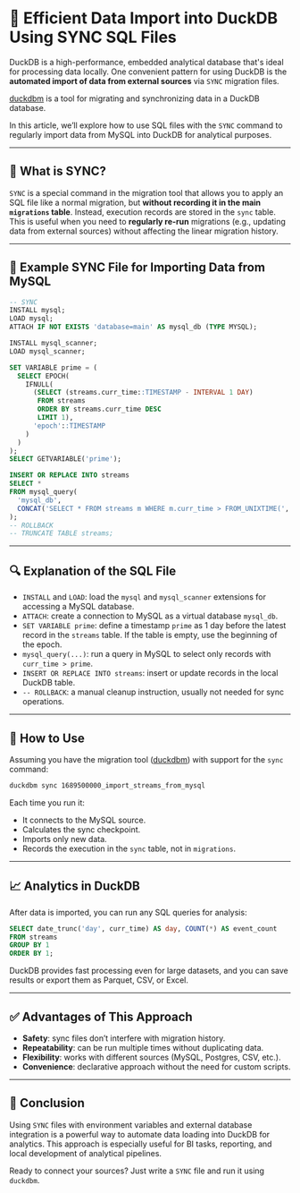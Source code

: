 
# 🔁 Efficient Data Import into DuckDB Using SYNC SQL Files

DuckDB is a high-performance, embedded analytical database that's ideal for processing data locally. One convenient pattern for using DuckDB is the **automated import of data from external sources** via `SYNC` migration files.

[duckdbm](https://github.com/inxo/duckdbm) is a tool for migrating and synchronizing data in a DuckDB database.

In this article, we’ll explore how to use SQL files with the `SYNC` command to regularly import data from MySQL into DuckDB for analytical purposes.

---

## 🧩 What is SYNC?

`SYNC` is a special command in the migration tool that allows you to apply an SQL file like a normal migration, but **without recording it in the main `migrations` table**. Instead, execution records are stored in the `sync` table. This is useful when you need to **regularly re-run** migrations (e.g., updating data from external sources) without affecting the linear migration history.

---

## 📂 Example SYNC File for Importing Data from MySQL

```sql
-- SYNC
INSTALL mysql;
LOAD mysql;
ATTACH IF NOT EXISTS 'database=main' AS mysql_db (TYPE MYSQL);

INSTALL mysql_scanner;
LOAD mysql_scanner;

SET VARIABLE prime = (
  SELECT EPOCH(
    IFNULL(
      (SELECT (streams.curr_time::TIMESTAMP - INTERVAL 1 DAY)
       FROM streams
       ORDER BY streams.curr_time DESC
       LIMIT 1),
      'epoch'::TIMESTAMP
    )
  )
);
SELECT GETVARIABLE('prime');

INSERT OR REPLACE INTO streams
SELECT *
FROM mysql_query(
  'mysql_db',
  CONCAT('SELECT * FROM streams m WHERE m.curr_time > FROM_UNIXTIME(', GETVARIABLE('prime'), ');')
);
-- ROLLBACK
-- TRUNCATE TABLE streams;
```

---

## 🔍 Explanation of the SQL File

- `INSTALL` and `LOAD`: load the `mysql` and `mysql_scanner` extensions for accessing a MySQL database.
- `ATTACH`: create a connection to MySQL as a virtual database `mysql_db`.
- `SET VARIABLE prime`: define a timestamp `prime` as 1 day before the latest record in the `streams` table. If the table is empty, use the beginning of the epoch.
- `mysql_query(...)`: run a query in MySQL to select only records with `curr_time > prime`.
- `INSERT OR REPLACE INTO streams`: insert or update records in the local DuckDB table.
- `-- ROLLBACK`: a manual cleanup instruction, usually not needed for sync operations.

---

## 🧪 How to Use

Assuming you have the migration tool ([duckdbm](https://github.com/inxo/duckdbm)) with support for the `sync` command:

```bash
duckdbm sync 1689500000_import_streams_from_mysql
```

Each time you run it:
- It connects to the MySQL source.
- Calculates the sync checkpoint.
- Imports only new data.
- Records the execution in the `sync` table, not in `migrations`.

---

## 📈 Analytics in DuckDB

After data is imported, you can run any SQL queries for analysis:

```sql
SELECT date_trunc('day', curr_time) AS day, COUNT(*) AS event_count
FROM streams
GROUP BY 1
ORDER BY 1;
```

DuckDB provides fast processing even for large datasets, and you can save results or export them as Parquet, CSV, or Excel.

---

## ✅ Advantages of This Approach

- **Safety**: sync files don’t interfere with migration history.
- **Repeatability**: can be run multiple times without duplicating data.
- **Flexibility**: works with different sources (MySQL, Postgres, CSV, etc.).
- **Convenience**: declarative approach without the need for custom scripts.

---

## 📌 Conclusion

Using `SYNC` files with environment variables and external database integration is a powerful way to automate data loading into DuckDB for analytics. This approach is especially useful for BI tasks, reporting, and local development of analytical pipelines.

Ready to connect your sources? Just write a `SYNC` file and run it using `duckdbm`.
